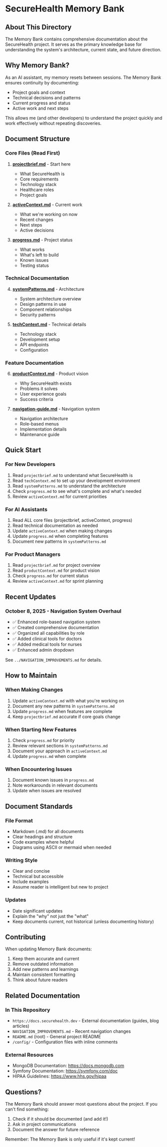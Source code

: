 # SecureHealth Memory Bank

## About This Directory
The Memory Bank contains comprehensive documentation about the SecureHealth project. It serves as the primary knowledge base for understanding the system's architecture, current state, and future direction.

## Why Memory Bank?
As an AI assistant, my memory resets between sessions. The Memory Bank ensures continuity by documenting:
- Project goals and context
- Technical decisions and patterns
- Current progress and status
- Active work and next steps

This allows me (and other developers) to understand the project quickly and work effectively without repeating discoveries.

## Document Structure

### Core Files (Read First)

1. **[projectbrief.md](projectbrief.md)** - Start here
   - What SecureHealth is
   - Core requirements
   - Technology stack
   - Healthcare roles
   - Project goals

2. **[activeContext.md](activeContext.md)** - Current work
   - What we're working on now
   - Recent changes
   - Next steps
   - Active decisions

3. **[progress.md](progress.md)** - Project status
   - What works
   - What's left to build
   - Known issues
   - Testing status

### Technical Documentation

4. **[systemPatterns.md](systemPatterns.md)** - Architecture
   - System architecture overview
   - Design patterns in use
   - Component relationships
   - Security patterns

5. **[techContext.md](techContext.md)** - Technical details
   - Technology stack
   - Development setup
   - API endpoints
   - Configuration

### Feature Documentation

6. **[productContext.md](productContext.md)** - Product vision
   - Why SecureHealth exists
   - Problems it solves
   - User experience goals
   - Success criteria

7. **[navigation-guide.md](navigation-guide.md)** - Navigation system
   - Navigation architecture
   - Role-based menus
   - Implementation details
   - Maintenance guide

## Quick Start

### For New Developers
1. Read `projectbrief.md` to understand what SecureHealth is
2. Read `techContext.md` to set up your development environment
3. Read `systemPatterns.md` to understand the architecture
4. Check `progress.md` to see what's complete and what's needed
5. Review `activeContext.md` for current priorities

### For AI Assistants
1. Read ALL core files (projectbrief, activeContext, progress)
2. Read technical documentation as needed
3. Update `activeContext.md` when making changes
4. Update `progress.md` when completing features
5. Document new patterns in `systemPatterns.md`

### For Product Managers
1. Read `projectbrief.md` for project overview
2. Read `productContext.md` for product vision
3. Check `progress.md` for current status
4. Review `activeContext.md` for sprint planning

## Recent Updates

### October 8, 2025 - Navigation System Overhaul
- ✅ Enhanced role-based navigation system
- ✅ Created comprehensive documentation
- ✅ Organized all capabilities by role
- ✅ Added clinical tools for doctors
- ✅ Added medical tools for nurses
- ✅ Enhanced admin dropdown

See `../NAVIGATION_IMPROVEMENTS.md` for details.

## How to Maintain

### When Making Changes
1. Update `activeContext.md` with what you're working on
2. Document any new patterns in `systemPatterns.md`
3. Update `progress.md` when features are complete
4. Keep `projectbrief.md` accurate if core goals change

### When Starting New Features
1. Check `progress.md` for priority
2. Review relevant sections in `systemPatterns.md`
3. Document your approach in `activeContext.md`
4. Update `progress.md` when complete

### When Encountering Issues
1. Document known issues in `progress.md`
2. Note workarounds in relevant documents
3. Update when issues are resolved

## Document Standards

### File Format
- Markdown (.md) for all documents
- Clear headings and structure
- Code examples where helpful
- Diagrams using ASCII or mermaid when needed

### Writing Style
- Clear and concise
- Technical but accessible
- Include examples
- Assume reader is intelligent but new to project

### Updates
- Date significant updates
- Explain the "why" not just the "what"
- Keep documents current, not historical (unless documenting history)

## Contributing

When updating Memory Bank documents:
1. Keep them accurate and current
2. Remove outdated information
3. Add new patterns and learnings
4. Maintain consistent formatting
5. Think about future readers

## Related Documentation

### In This Repository
- `https://docs.securehealth.dev` - External documentation (guides, blog articles)
- `NAVIGATION_IMPROVEMENTS.md` - Recent navigation changes
- `README.md` (root) - General project README
- `/config/` - Configuration files with inline comments

### External Resources
- MongoDB Documentation: https://docs.mongodb.com
- Symfony Documentation: https://symfony.com/doc
- HIPAA Guidelines: https://www.hhs.gov/hipaa

## Questions?

The Memory Bank should answer most questions about the project. If you can't find something:
1. Check if it should be documented (and add it!)
2. Ask in project communications
3. Document the answer for future reference

Remember: The Memory Bank is only useful if it's kept current!


